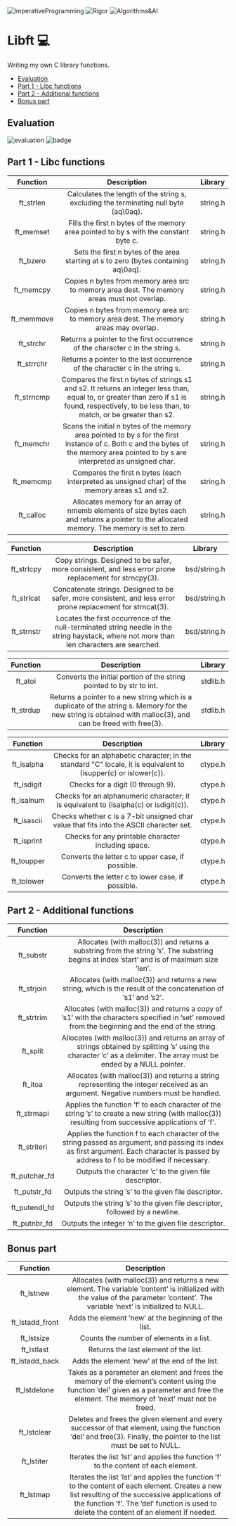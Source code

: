 ![ImperativeProgramming](https://img.shields.io/badge/ImperativeProgramming-306998) ![Rigor](https://img.shields.io/badge/Rigor-306998) ![Algorithms&AI](https://img.shields.io/badge/Algorithms&AI-306998)

# Libft :computer:
Writing my own C library functions.

- [Evaluation](https://github.com/denisgodoy/42-libft#evaluation)
- [Part 1 - Libc functions](https://github.com/denisgodoy/42-libft#part-1---libc-functions)
- [Part 2 - Additional functions](https://github.com/denisgodoy/42-libft#part-2---additional-functions)
- [Bonus part](https://github.com/denisgodoy/42-libft#bonus-part)

## Evaluation
![evaluation](https://user-images.githubusercontent.com/56933400/130153702-8f2c7ee7-0f47-4ffb-b96b-f3620741139c.png)
![badge](https://game.42sp.org.br/static/assets/achievements/libftm.png)

## Part 1 - Libc functions

| Function 	|  Description  |    Library   	|
|:--------:	|:------------:	|:------------:	|
|  ft_strlen  	|Calculates the length of the string s, excluding the terminating null byte (aq\0aq).|   string.h   	|
|  ft_memset  	|Fills the first n bytes of the memory area pointed to by s with the constant byte c.|   string.h   	|
|   ft_bzero  	|Sets the first n bytes of the area starting at s to zero (bytes containing aq\0aq).|   string.h   	|
|  ft_memcpy  	|Copies n bytes from memory area src to memory area dest. The memory areas must not overlap.|   string.h   	|
|  ft_memmove 	|Copies n bytes from memory area src to memory area dest. The memory areas may overlap.|   string.h   	|
|  ft_strchr  	|Returns a pointer to the first occurrence of the character c in the string s.|   string.h   	|
|  ft_strrchr  |Returns a pointer to the last occurrence of the character c in the string s.|   string.h   	|
|  ft_strncmp 	|Compares the first n bytes of strings s1 and s2. It returns an integer less than, equal to, or greater than zero if s1 is found, respectively, to be less than, to match, or be greater than s2.|   string.h   	|
|  ft_memchr  	|Scans the initial n bytes of the memory area pointed to by s for the first instance of c. Both c and the bytes of the memory area pointed to by s are interpreted as unsigned char.|   string.h   	|
|  ft_memcmp  	|Compares the first n bytes (each interpreted as unsigned char) of the memory areas s1 and s2.|   string.h   	|
|  ft_calloc  	|Allocates memory for an array of nmemb elements of size bytes each and returns a pointer to the allocated memory. The memory is set to zero.|   string.h   	|

| Function 	|  Description  |    Library   	|
|:--------:	|:------------:	|:------------:	|
|  ft_strlcpy 	|Copy strings. Designed to be safer, more consistent, and less error prone replacement for strncpy(3).|    bsd/string.h   	|
|  ft_strlcat 	|Concatenate strings. Designed to be safer, more consistent, and less error prone replacement for strncat(3).|    bsd/string.h   	|
|  ft_strnstr 	|Locates the first occurrence of the	null-terminated string needle in the	string haystack, where not more than len characters are searched.|    bsd/string.h   	|

| Function 	|  Description  |    Library   	|
|:--------:	|:------------:	|:------------:	|
|   ft_atoi   	|Converts the initial portion of the string pointed to by str to int.|    stdlib.h   	|
|  ft_strdup  	|Returns a pointer to a new string which is a duplicate of the string s. Memory for the new string is obtained with malloc(3), and can be freed with free(3).|    stdlib.h   	|

| Function 	|  Description  |    Library   	|
|:--------:	|:------------:	|:------------:	|
|  ft_isalpha 	|Checks for an alphabetic character; in the standard "C" locale, it is equivalent to (isupper(c) or islower(c)).|    ctype.h   	|
|  ft_isdigit 	|Checks for a digit (0 through 9).|    ctype.h   	|
|  ft_isalnum 	|Checks for an alphanumeric character; it is equivalent to (isalpha(c) or isdigit(c)).|    ctype.h   	|
|  ft_isascii 	|Checks whether c is a 7-bit unsigned char value that fits into the ASCII character set.|    ctype.h   	|
|  ft_isprint 	|Checks for any printable character including space.|    ctype.h   	|
|  ft_toupper 	|Converts the letter c to upper case, if possible.|    ctype.h   	|
|  ft_tolower 	|Converts the letter c to lower case, if possible.|    ctype.h   	|

## Part 2 - Additional functions

| Function 	|  Description  |
|:--------:	|:------------:	|
|  ft_substr 	|Allocates (with malloc(3)) and returns a substring from the string ’s’. The substring begins at index ’start’ and is of maximum size ’len’.|
|  ft_strjoin 	|Allocates (with malloc(3)) and returns a new string, which is the result of the concatenation of ’s1’ and ’s2’.|
|  ft_strtrim 	|Allocates (with malloc(3)) and returns a copy of ’s1’ with the characters specified in ’set’ removed from the beginning and the end of the string.|
|  ft_split 	|Allocates (with malloc(3)) and returns an array of strings obtained by splitting ’s’ using the character ’c’ as a delimiter. The array must be ended by a NULL pointer.|
|  ft_itoa 	|Allocates (with malloc(3)) and returns a string representing the integer received as an argument. Negative numbers must be handled.|
|  ft_strmapi 	|Applies the function ’f’ to each character of the string ’s’ to create a new string (with malloc(3)) resulting from successive applications of ’f’.|
|  ft_striteri 	|Applies the function f to each character of the string passed as argument, and passing its index as first argument. Each character is passed by address to f to be modified if necessary.|
|  ft_putchar_fd 	|Outputs the character ’c’ to the given file descriptor.|
|  ft_putstr_fd 	|Outputs the string ’s’ to the given file descriptor.|
|  ft_putendl_fd 	|Outputs the string ’s’ to the given file descriptor, followed by a newline.|
|  ft_putnbr_fd 	|Outputs the integer ’n’ to the given file descriptor.|

## Bonus part

| Function 	|  Description  |
|:--------:	|:------------:	|
|  ft_lstnew 	|Allocates (with malloc(3)) and returns a new element. The variable ’content’ is initialized with the value of the parameter ’content’. The variable ’next’ is initialized to NULL.|
|  ft_lstadd_front 	|Adds the element ’new’ at the beginning of the list.|
|  ft_lstsize 	|Counts the number of elements in a list.|
|  ft_lstlast 	|Returns the last element of the list.|
|  ft_lstadd_back 	|Adds the element ’new’ at the end of the list.|
|  ft_lstdelone 	|Takes as a parameter an element and frees the memory of the element’s content using the function ’del’ given as a parameter and free the element. The memory of ’next’ must not be freed.|
|  ft_lstclear 	|Deletes and frees the given element and every successor of that element, using the function ’del’ and free(3). Finally, the pointer to the list must be set to NULL.|
|  ft_lstiter 	|Iterates the list ’lst’ and applies the function ’f’ to the content of each element.|
|  ft_lstmap	|Iterates the list ’lst’ and applies the function ’f’ to the content of each element. Creates a new list resulting of the successive applications of the function ’f’. The ’del’ function is used to delete the content of an element if needed.|
